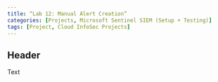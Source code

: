 ```yaml
---
title: “Lab 12: Manual Alert Creation”
categories: [Projects, Microsoft Sentinel SIEM (Setup + Testing)] 
tags: [Project, Cloud InfoSec Projects]
---
```


## Header

Text
